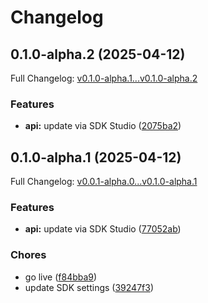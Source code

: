 # Changelog

## 0.1.0-alpha.2 (2025-04-12)

Full Changelog: [v0.1.0-alpha.1...v0.1.0-alpha.2](https://github.com/deepcode-ai/deepcode-python/compare/v0.1.0-alpha.1...v0.1.0-alpha.2)

### Features

* **api:** update via SDK Studio ([2075ba2](https://github.com/deepcode-ai/deepcode-python/commit/2075ba2894cbad633fb647c1627a3652d5645e71))

## 0.1.0-alpha.1 (2025-04-12)

Full Changelog: [v0.0.1-alpha.0...v0.1.0-alpha.1](https://github.com/deepcode-ai/deepcode-python/compare/v0.0.1-alpha.0...v0.1.0-alpha.1)

### Features

* **api:** update via SDK Studio ([77052ab](https://github.com/deepcode-ai/deepcode-python/commit/77052ab4747b024d9139b1ef7b642318abc50fda))


### Chores

* go live ([f84bba9](https://github.com/deepcode-ai/deepcode-python/commit/f84bba933078d40d20cb0fc18e56292fff3bba42))
* update SDK settings ([39247f3](https://github.com/deepcode-ai/deepcode-python/commit/39247f3de7b73b0d338bb0e6b8ca6cd6760720a3))
